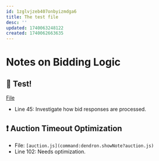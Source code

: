 ```yaml
---
id: 1zglvjzeb407onbyizmdga6
title: The test file
desc: ''
updated: 1740063248122
created: 1740062663635
---
```

# Notes on Bidding Logic

## 📌 Test!

[File](/ncu-ad-manager/src/Modules/Permutive/Permutive.test.ts)
- Line 45: Investigate how bid responses are processed.

## ❗ Auction Timeout Optimization
- File: `[auction.js](command:dendron.showNote?auction.js)`
- Line 102: Needs optimization.
